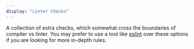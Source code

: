 ```yaml
---
display: "Linter Checks"
---
```


A collection of extra checks, which somewhat cross the boundaries of compiler vs linter. You may prefer to use a tool like <a href="https://github.com/typescript-eslint/typescript-eslint#typescript-eslint">eslint</a> over these options if you are looking for more in-depth rules.
